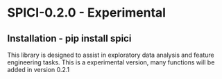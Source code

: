 # SPICI-0.2.0 - Experimental
## Installation - pip install spici

This library is designed to assist in exploratory data analysis and feature engineering tasks. This is a experimental version, many functions will be added in version 0.2.1
